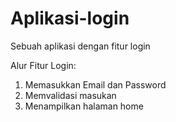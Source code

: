 # Aplikasi-login
Sebuah aplikasi dengan fitur login

Alur Fitur Login:
1. Memasukkan Email dan Password
2. Memvalidasi masukan
3. Menampilkan halaman home


